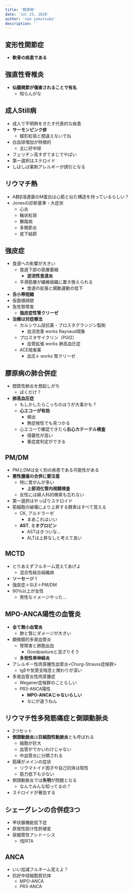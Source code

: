 ```yaml
---
title: '膠原病'
date: 'Jul 25, 2020'
author: 'nao yokotsuka'
description: ''
---
```


## 変形性関節症
- **軟骨の疾患である**

## 強直性脊椎炎
- **仙腸関節が傷害されることで有名**
  - 知らんがな

## 成人Still病
- 成人で不明熱をきたす代表的な疾患
- **サーモンピンク疹**
  - 蝶形紅斑と間違えないでね
- 白血球増加が特徴的
  - 主に好中球
- フェリチン高すぎてまじでやばい
- 第一選択はステロイド
- しばしば薬剤アレルギーが誘引となる

## リウマチ熱
- A群β溶連菌のM蛋白は心筋と似た構造を持っているらしい？
- Jonesの診断基準・大症状
  - 心炎
  - 輪状紅斑
  - 舞踏病
  - 多関節炎
  - 皮下結節

## 強皮症
- 食道への影響が大きい
  - 食道下部の筋層萎縮
    - **逆流性食道炎**
  - 平滑筋層が繊維組織に置き換えられる
    - 食道の拡張と蠕動運動の低下
- **舌小帯短縮**
- 仮面様顔貌
- 急性腎障害
  - **強皮症性腎クリーゼ**
- **治療は対症療法**
  - カルシウム拮抗薬・プロスタグランジン製剤
    - 血流改善 works Raynaud現象
  - プロスタサイクリン（PGI2）
    - 血管拡張 works 肺高血圧症
  - ACE阻害薬
    - 血圧↓ works 腎クリーゼ 

## 膠原病の肺合併症
- 間質性肺炎を想起しがち
  - ぼくだけ？
- **肺高血圧症**
  - もしかしたらこっちのほうが大事かも？
  - **心エコーが有効**
    - 頻出
    - 無症候性でも見つかる
  - 心エコーで確認できたら**右心カテーテル検査**
    - 侵襲性が高い
    - 重症度判定ができる

## PM/DM
- PMとDMは全く別の疾患である可能性がある
- **悪性腫瘍の合併に要注意**
  - 特に胃がんが多い
    - **上部消化管内視鏡検査**
  - 女性には婦人科的検索も忘れない
- 第一選択はやっぱりステロイド
- 筋細胞の破壊により上昇する酵素はすべて覚える
  - CK, アルドラーゼ
    - まあこれはいい
  - **AST**, **ミオグロビン**
    - ASTはきついな...
    - ALTは上昇なしと考えて良い

## MCTD
- とりあえずフルネーム覚えてあげよ
  - 混合性結合組織病
- **ソーセージ！**
- 強皮症＋SLE＋PM/DM
- 90％以上が女性
  - 男性なイメージやった...

## MPO-ANCA陽性の血管炎
- **全て微小血管炎**
  - 肺と腎にダメージが大きい
- 顕微鏡的多発血管炎
  - 腎障害と肺胞出血
    - Goodpastureと混ざりそう
  - **多発性単神経炎**
- アレルギー性肉芽腫性血管炎<Churg-Strauss症候群>
  - IgEや気管支喘息と関わりが深い
- 多発血管炎性肉芽腫症
  - Wegener症候群のことらしい
  - PR3-ANCA陽性
    - **MPO-ANCAじゃないらしい**
    - なにが違うねん

## リウマチ性多発筋痛症と側頭動脈炎
- 2つセット
- **側頭動脈炎**は**巨細胞性動脈炎**とも呼ばれる
  - 細胞が巨大
  - 血管がでかいわけじゃない
  - 中血管炎に分類される
- 筋痛がメインの症状
  - リウマトイド因子や自己抗体は陰性
  - 筋力低下も少ない
- 側頭動脈炎では**失明**が問題となる
  - なんでみんな知ってるの？
- ステロイドが著効する

## シェーグレンの合併症3つ
- 甲状腺機能低下症
- 原発性胆汁性肝硬変
- 尿細管性アシドーシス
  - I型RTA

## ANCA
- いい加減フルネーム覚えよ？
- 抗好中球細胞質抗体
  - MPO-ANCA
  - PR3-ANCA


